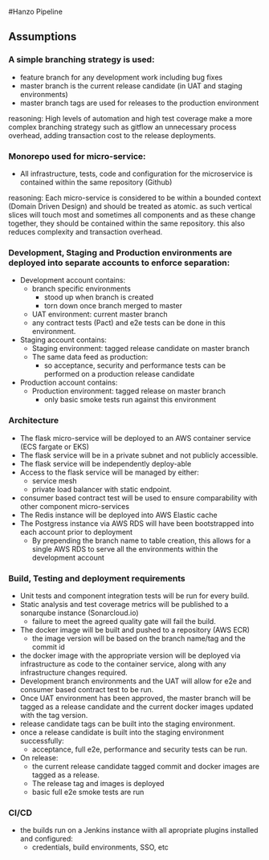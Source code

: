 #Hanzo Pipeline

## Assumptions

### A simple branching strategy is used:
* feature branch for any development work including bug fixes
* master branch is the current release candidate (in UAT and staging environments)
* master branch tags are used for releases to the production environment

reasoning: High levels of automation and high test coverage make a more complex branching strategy such as gitflow an
 unnecessary process overhead, adding transaction cost to the release deployments.

### Monorepo used for micro-service:
* All infrastructure, tests, code and configuration for the microservice is contained within the same repository (Github) 

reasoning: Each micro-service is considered to be within a bounded context (Domain Driven Design) and should be treated
 as atomic. as such vertical slices will touch most and sometimes all components and as these change together, they
  should be contained within the same repository. this also reduces complexity and transaction overhead.

### Development, Staging and Production environments are deployed into separate accounts to enforce separation:
* Development account contains:
  * branch specific environments
    * stood up when branch is created
    * torn down once branch merged to master
  * UAT environment: current master branch
  * any contract tests (Pact) and e2e tests can be done in this environment.
* Staging account contains:
  * Staging environment: tagged release candidate on master branch
  * The same data feed as production:
    * so acceptance, security and performance tests can be performed on a production release candidate
* Production account contains:
  * Production environment: tagged release on master branch
    * only basic smoke tests run against this environment
    
### Architecture
* The flask micro-service will be deployed to an AWS container service (ECS fargate or EKS)
* The flask service will be in a private subnet and not publicly accessible.
* The flask service will be independently deploy-able
* Access to the flask service will be managed by either:
  * service mesh
  * private load balancer with static endpoint.
* consumer based contract test will be used to ensure comparability with other component micro-services
* The Redis instance will be deployed into AWS Elastic cache
* The Postgress instance via AWS RDS will have been bootstrapped into each account prior to deployment
  * By prepending the branch name to table creation, this allows for a single AWS RDS to serve all the environments
   within the development account
   
### Build, Testing and deployment requirements
* Unit tests and component integration tests will be run for every build.
* Static analysis and test coverage metrics will be published to a sonarqube instance (Sonarcloud.io)
  * failure to meet the agreed quality gate will fail the build.
* The docker image will be built and pushed to a repository (AWS ECR)
  * the image version will be based on the branch name/tag and the commit id
* the docker image with the appropriate version will be deployed via infrastructure as code to the container service, 
along with any infrastructure changes required.
* Development branch environments and the UAT will allow for e2e and consumer based contract test to be run.
* Once UAT environment has been approved, the master branch will be tagged as a release candidate and the current docker
 images updated with the tag version.
* release candidate tags can be built into the staging environment.
* once a release candidate is built into the staging environment successfully:
  * acceptance, full e2e, performance and security tests can be run.
* On release:
  * the current release candidate tagged commit and docker images are tagged as a release.
  * The release tag and images is deployed
  * basic full e2e smoke tests are run
  
### CI/CD
* the builds run on a Jenkins instance wiith all apropriate plugins installed and configured:
  * credentials, build environments, SSO, etc